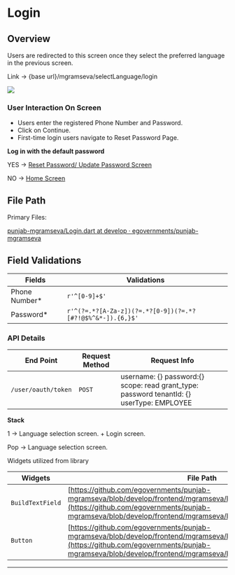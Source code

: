 # Login

## Overview <a href="#link" id="link"></a>

Users are redirected to this screen once they select the preferred language in the previous screen.

Link → {base url}/mgramseva/selectLanguage/login

![](https://238770250-files.gitbook.io/\~/files/v0/b/gitbook-legacy-files/o/assets%2F-Mfb8ehcimjt6ER7QOME%2F-MkMeYDtmbSGq9gFtUsn%2F-MkMeryxdSejVdCjRrGR%2Fimage.png?alt=media\&token=4b8bfe7a-be6b-4ced-bb1c-c5691816a7a4)

### User Interaction On Screen <a href="#user-interaction-on-screen" id="user-interaction-on-screen"></a>

* Users enter the registered Phone Number and Password.
* Click on Continue.
* First-time login users navigate to Reset Password Page.

**Log in with the default password**

YES → [Reset Password/ Update Password Screen](https://digit-discuss.atlassian.net/wiki/spaces/DD/pages/1922662535)​

NO → [Home Screen](https://digit-discuss.atlassian.net/wiki/spaces/DD/pages/1923416085)​

## File Path <a href="#files-path" id="files-path"></a>

Primary Files:

[<img src="https://github.com/fluidicon.png" alt="" data-size="line">](https://github.com/egovernments/punjab-mgramseva/blob/develop/frontend/mgramseva/lib/screeens/Login/Login.dart)[punjab-mgramseva/Login.dart at develop · egovernments/punjab-mgramseva](https://github.com/egovernments/punjab-mgramseva/blob/develop/frontend/mgramseva/lib/screeens/Login/Login.dart)​

## Field Validations

| Fields         | Validations                                                |
| -------------- | ---------------------------------------------------------- |
| Phone Number\* | `r'^[0-9]+$'`                                              |
| Password\*     | `r'^(?=.*?[A-Za-z])(?=.*?[0-9])(?=.*?[#?!@$%^&*-]).{6,}$'` |

### API Details <a href="#field-validations" id="field-validations"></a>

| End Point           | Request Method | Request Info                                                                                         |
| ------------------- | -------------- | ---------------------------------------------------------------------------------------------------- |
| `/user/oauth/token` | `POST`         | username: {} password:{}        scope: read grant\_type: password tenantId: {}    userType: EMPLOYEE |

**Stack**

1 → Language selection screen. + Login screen.

Pop → Language selection screen.

Widgets utilized from library

| Widgets          | File Path                                                                                                                                                                                                                                | Description |
| ---------------- | ---------------------------------------------------------------------------------------------------------------------------------------------------------------------------------------------------------------------------------------- | ----------- |
| `BuildTextField` | [https://github.com/egovernments/punjab-mgramseva/blob/develop/frontend/mgramseva/lib/widgets/TextFieldBuilder.dart](https://github.com/egovernments/punjab-mgramseva/blob/develop/frontend/mgramseva/lib/widgets/TextFieldBuilder.dart) | Text Field  |
| `Button`         | [https://github.com/egovernments/punjab-mgramseva/blob/develop/frontend/mgramseva/lib/widgets/Button.dart](https://github.com/egovernments/punjab-mgramseva/blob/develop/frontend/mgramseva/lib/widgets/Button.dart)                     | Button      |

****
